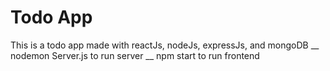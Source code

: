 # Todo App

This is a todo app made with reactJs, nodeJs, expressJs, and mongoDB __
nodemon Server.js to run server __
npm start to run frontend
